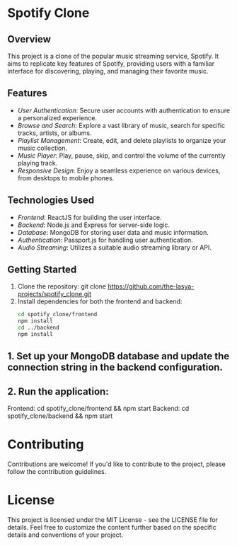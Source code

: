 # Spotify Clone

## Overview
This project is a clone of the popular music streaming service, Spotify. It aims to replicate key features of Spotify, providing users with a familiar interface for discovering, playing, and managing their favorite music.

## Features
- *User Authentication*: Secure user accounts with authentication to ensure a personalized experience.
- *Browse and Search*: Explore a vast library of music, search for specific tracks, artists, or albums.
- *Playlist Management*: Create, edit, and delete playlists to organize your music collection.
- *Music Player*: Play, pause, skip, and control the volume of the currently playing track.
- *Responsive Design*: Enjoy a seamless experience on various devices, from desktops to mobile phones.

## Technologies Used
- *Frontend*: ReactJS for building the user interface.
- *Backend*: Node.js and Express for server-side logic.
- *Database*: MongoDB for storing user data and music information.
- *Authentication*: Passport.js for handling user authentication.
- *Audio Streaming*: Utilizes a suitable audio streaming library or API.

## Getting Started
1. Clone the repository: git clone https://github.com/the-lasya-projects/spotify_clone.git
2. Install dependencies for both the frontend and backend:
   ```bash
   cd spotify_clone/frontend
   npm install
   cd ../backend
   npm install
## 1. Set up your MongoDB database and update the connection string in the backend configuration.
## 2. Run the application:
Frontend: cd spotify_clone/frontend && npm start
Backend: cd spotify_clone/backend && npm start
# Contributing
Contributions are welcome! If you'd like to contribute to the project, please follow the contribution guidelines.

# License
This project is licensed under the MIT License - see the LICENSE file for details.
Feel free to customize the content further based on the specific details and conventions of your project.
